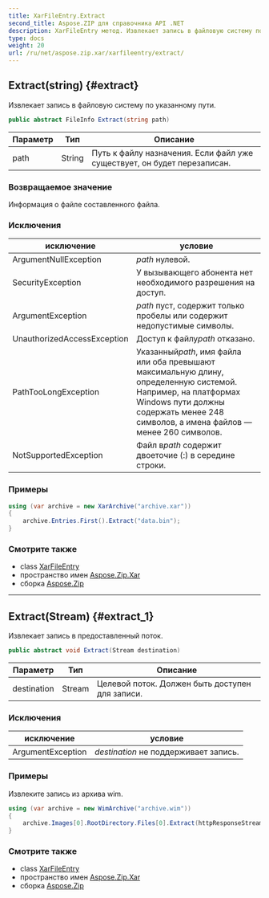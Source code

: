 ```yaml
---
title: XarFileEntry.Extract
second_title: Aspose.ZIP для справочника API .NET
description: XarFileEntry метод. Извлекает запись в файловую систему по указанному пути.
type: docs
weight: 20
url: /ru/net/aspose.zip.xar/xarfileentry/extract/
---
```

## Extract(string) {#extract}

Извлекает запись в файловую систему по указанному пути.

```csharp
public abstract FileInfo Extract(string path)
```

| Параметр | Тип | Описание |
| --- | --- | --- |
| path | String | Путь к файлу назначения. Если файл уже существует, он будет перезаписан. |

### Возвращаемое значение

Информация о файле составленного файла.

### Исключения

| исключение | условие |
| --- | --- |
| ArgumentNullException | *path* нулевой. |
| SecurityException | У вызывающего абонента нет необходимого разрешения на доступ. |
| ArgumentException | *path* пуст, содержит только пробелы или содержит недопустимые символы. |
| UnauthorizedAccessException | Доступ к файлу*path* отказано. |
| PathTooLongException | Указанный*path*, имя файла или оба превышают максимальную длину, определенную системой. Например, на платформах Windows пути должны содержать менее 248 символов, а имена файлов — менее 260 символов. |
| NotSupportedException | Файл в*path* содержит двоеточие (:) в середине строки. |

### Примеры

```csharp
using (var archive = new XarArchive("archive.xar"))
{
    archive.Entries.First().Extract("data.bin");
}
```

### Смотрите также

* class [XarFileEntry](../)
* пространство имен [Aspose.Zip.Xar](../../xarfileentry/)
* сборка [Aspose.Zip](../../../)

---

## Extract(Stream) {#extract_1}

Извлекает запись в предоставленный поток.

```csharp
public abstract void Extract(Stream destination)
```

| Параметр | Тип | Описание |
| --- | --- | --- |
| destination | Stream | Целевой поток. Должен быть доступен для записи. |

### Исключения

| исключение | условие |
| --- | --- |
| ArgumentException | *destination* не поддерживает запись. |

### Примеры

Извлеките запись из архива wim.

```csharp
using (var archive = new WimArchive("archive.wim"))
{
    archive.Images[0].RootDirectory.Files[0].Extract(httpResponseStream);
}
```

### Смотрите также

* class [XarFileEntry](../)
* пространство имен [Aspose.Zip.Xar](../../xarfileentry/)
* сборка [Aspose.Zip](../../../)



